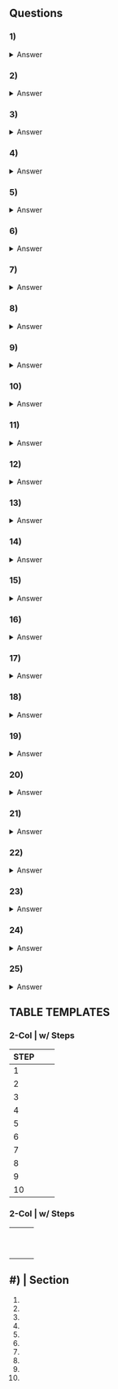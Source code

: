 ## Questions

### 1)
<details> 
  <summary markdown="span">Answer</summary>

</details>

### 2)
<details>
  <summary markdown="span">Answer</summary>

</details>

### 3)
<details>
  <summary markdown="span">Answer</summary>

</details>

### 4)
<details>
  <summary markdown="span">Answer</summary>

</details>

### 5)
<details>
  <summary markdown="span">Answer</summary>

</details>

### 6)
<details>
  <summary markdown="span">Answer</summary>

</details>

### 7)
<details>
  <summary markdown="span">Answer</summary>

</details>

### 8)
<details>
  <summary markdown="span">Answer</summary>

</details>

### 9)
<details>
  <summary markdown="span">Answer</summary>

</details>

### 10)
<details>
  <summary markdown="span">Answer</summary>

</details>

### 11)
<details>
  <summary markdown="span">Answer</summary>

</details>

### 12)
<details>
  <summary markdown="span">Answer</summary>

</details>

### 13)
<details>
  <summary markdown="span">Answer</summary>

</details>

### 14)
<details>
  <summary markdown="span">Answer</summary>

</details>

### 15)
<details>
  <summary markdown="span">Answer</summary>

</details>

### 16)
<details>
  <summary markdown="span">Answer</summary>

</details>

### 17)
<details>
  <summary markdown="span">Answer</summary>

</details>

### 18)
<details>
  <summary markdown="span">Answer</summary>

</details>

### 19)
<details>
  <summary markdown="span">Answer</summary>

</details>

### 20)
<details>
  <summary markdown="span">Answer</summary>

</details>

### 21)
<details>
  <summary markdown="span">Answer</summary>

</details>

### 22)
<details>
  <summary markdown="span">Answer</summary>

</details>

### 23) 
<details>
  <summary markdown="span">Answer</summary>

</details>

### 24) 
<details>
  <summary markdown="span">Answer</summary>

</details>

### 25)
<details>
  <summary markdown="span">Answer</summary>

</details>

## TABLE TEMPLATES


### 2-Col | w/ Steps
| STEP  |               |               |       
| ----- | ------------- | ------------- |
| 1     |               |               |               
| 2     |               |               |               
| 3     |               |               |               
| 4     |               |               |               
| 5     |               |               |               
| 6     |               |               |               
| 7     |               |               |               
| 8     |               |               |               
| 9     |               |               |               
| 10    |               |               |               


### 2-Col | w/ Steps
|       |               |               |       
| ----- | ------------- | ------------- |
|       |               |               |               
|       |               |               |               
|       |               |               |               
|       |               |               |               
|       |               |               |               
|       |               |               |               
|       |               |               |               
|       |               |               |               
|       |               |               |               
|       |               |               |  


## #) | Section
1)
2)
3)
4)
5)
6)
7)
8)
9)
10) 
